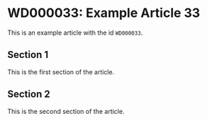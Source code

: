 # WD000033: Example Article 33

This is an example article with the id `WD000033`.

## Section 1

This is the first section of the article.

## Section 2

This is the second section of the article.
